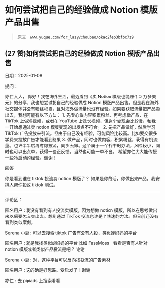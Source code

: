 # 如何尝试把自己的经验做成 Notion 模版产品出售

> 原文：[`www.yuque.com/for_lazy/zhoubao/okac2fep3bfbc7z9`](https://www.yuque.com/for_lazy/zhoubao/okac2fep3bfbc7z9)

## (27 赞)如何尝试把自己的经验做成 Notion 模版产品出售

日期：2025-01-08

提问：

亦仁大大， 你好！我在海外生活，最近看到《卖 Notion 模版也能赚个 5 万多美元》的分享，我也想尝试把自己的经验做成 Notion
模版产品出售。但是我在海外社交媒体并没有粉丝积累，且对海外做流量也没有经验。如果要获取流量把产品卖出去，我想可能有以下方法： 1. 先专心做内容积累粉丝，再考虑做产品，在 TikTok 上做短视频，或者在 YouTube 上做长视频，但这个变现会比较慢，和我一开始想通过卖 notion
模版变现的出发点不符合。 2. 先把产品做好，然后学习 TikTok 广告投放来引流。但由于自己没有经验，可能风险比较高。比如要交很多学费来投放广告才能看到结果 3. 做产品，同时也做内容，积累粉丝，获得有机流量。也许半年后再考虑投流，同步去做。这个属于一个折中的办法，风险较小，同时也可以出点单，获得一些正反馈。当然也可能一单不出。
希望亦仁大大能传授一些冷启动的经验。谢谢！

回答

你是看到谁在 tiktok 投流卖 notion 模版了？ 如果是你的话，你做出来产品，我安排人帮你投放 tiktok 测试。

* * *

评论区：

匿名用户 : 我没有看到有人投流卖模版，因为想做 notion
模版，所以在思考做出来以后要怎么卖出去。想到通过 TikTok 投流也许是个快速的方法。但目前还没有看到类似案例。

Serena 小鹿 : 可以去搜索 tiktok 广告有没有人投，类似蝉妈妈的平台

匿名用户 : 就是我找类似蝉妈妈的平台 比如 FassMoss，看看是否有人针对 notion 模版或者类似产品投流是吧？ 谢谢

Serena 小鹿 : 对，这种平台可以反向找投流的广告素材

匿名用户 : 这的确是好思路。受启发了！谢谢

亦仁 : 去 pipiads 上搜索看看
